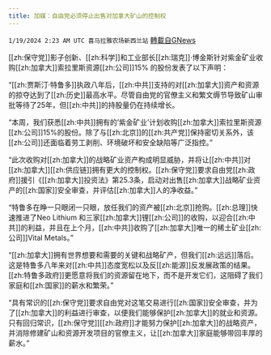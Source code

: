 ```yaml
---
title: 加媒：自由党必须停止出售对加拿大矿山的控制权
---
```

`1/19/2024 2:23 AM UTC 喜马拉雅农场新西兰站` [轉載自GNews](https://gnews.org/articles/2233835)

[[zh:保守党]]影子创新、[[zh:科学]]和工业部长[[zh:瑞克]]·博金斯针对紫金矿业收购[[zh:加拿大]]索拉里斯资源[[zh:公司]]15% 的股份发表了以下声明：

“[[zh:贾斯汀·特鲁多]]执政八年后，[[zh:中共]]支持的对[[zh:加拿大]]资产和资源的掠夺达到了[[zh:历史]]最高水平。尽管自由党的官僚主义和繁文缛节导致矿山审批等待了25年，但[[zh:中共]]的持股量仍在持续增长。

“本周，我们获悉[[zh:中共]]拥有的’紫金矿业’计划收购[[zh:加拿大]]索拉里斯资源[[zh:公司]]15%的股份。除了与[[zh:北京]]的[[zh:共产党]]保持密切关系外，该[[zh:公司]]还面临着劳工剥削、环境破坏和安全缺陷等广泛指控。”

“此次收购对[[zh:加拿大]]的战略矿业资产构成明显威胁，并将让[[zh:中共]]对[[zh:加拿大]][[zh:供应链]]拥有更大的控制权。[[zh:保守党]]要求自由党[[zh:政府]]援引《[[zh:加拿大]]投资法》第25.3条，启动对出售[[zh:加拿大]]战略矿业资产的[[zh:国家]]安全审查，并评估[[zh:加拿大]]人的净收益。”

“特鲁多在睁一只眼闭一只眼，放任我们的资产被[[zh:北京]]抢购。[[zh:总理]]快速推进了Neo Lithium 和三家[[zh:加拿大]]锂[[zh:公司]]的收购，以迎合[[zh:中共]]的利益，并且在上个月，[[zh:中共]]收购了[[zh:加拿大]]唯一的稀土矿业[[zh:公司]]Vital Metals。”

“[[zh:加拿大]]拥有世界想要和需要的关键和战略矿产，但我们[[zh:远远]]落后。这是特鲁多八年来对[[zh:中共]]态度宽松以及反[[zh:能源]]反发展政策的结果。[[zh:特鲁多政府]]更愿意将我们的资源留在地下，而不是开发它们，这阻碍了我们家庭和[[zh:国家]]的薪水和繁荣。”

“具有常识的[[zh:保守党]]要求自由党对这笔交易进行[[zh:国家]]安全审查，并为了[[zh:加拿大]]的利益进行审查，以便我们能够保护[[zh:加拿大]]的就业和资源。只有回归常识，[[zh:保守党]][[zh:政府]]才能努力保护[[zh:加拿大]]的战略资产，并消除修建矿山和资源开发项目的官僚主义，让[[zh:加拿大]]家庭能够带回丰厚的薪水。”
